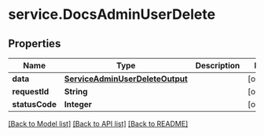 # service.DocsAdminUserDelete

## Properties
Name | Type | Description | Notes
------------ | ------------- | ------------- | -------------
**data** | [**ServiceAdminUserDeleteOutput**](ServiceAdminUserDeleteOutput.md) |  | [optional] 
**requestId** | **String** |  | [optional] 
**statusCode** | **Integer** |  | [optional] 

[[Back to Model list]](../README.md#documentation-for-models) [[Back to API list]](../README.md#documentation-for-api-endpoints) [[Back to README]](../README.md)



